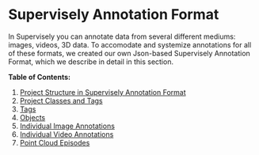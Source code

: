 # Supervisely Annotation Format

In Supervisely you can annotate data from several different mediums: images, videos, 3D data. To accomodate and systemize annotations for all of these formats, we created our own Json-based Supervisely Annotation Format, which we describe in detail in this section.

**Table of Contents:**

1. [Project Structure in Supervisely Annotation Format](../../data-organization/Annotation-JSON-format/01_Project_Structure_new.md)
2. [Project Classes and Tags](../../data-organization/Annotation-JSON-format/02_Project_Classes_And_Tags.md)
3. [Tags](../../data-organization/Annotation-JSON-format/03_Supervisely_format_tags.md)
4. [Objects](../../data-organization/Annotation-JSON-format/04_Supervisely_Format_objects.md)
5. [Individual Image Annotations](../../data-organization/Annotation-JSON-format/05_Supervisely_format_images.md)
6. [Individual Video Annotations](../../data-organization/Annotation-JSON-format/06_Supervisely_format_videos.md)
7. [Point Cloud Episodes](../../data-organization/Annotation-JSON-format/07_Supervisely_format_pointcloud_episode.md)
